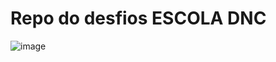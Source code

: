 # Repo do desfios ESCOLA DNC
![image](https://github.com/OliveiraGabriele/teste_engenheiro_dnc/assets/79588089/9f65456d-7ab6-4997-8eed-4e2d00a6a86b)
